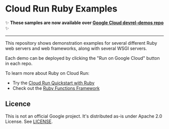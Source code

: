 # Cloud Run Ruby Examples

✨ **These samples are now available over [Google Cloud devrel-demos repo](https://github.com/GoogleCloudPlatform/devrel-demos/tree/main/app-dev/ruby-frameworks-cloudrun)** ✨

---

This repository shows demonstration examples for several different Ruby web servers and web frameworks, along with several WSGI servers.  

Each demo can be deployed by clicking the "Run on Google Cloud" button in each repo. 

To learn more about Ruby on Cloud Run: 

 * Try the [Cloud Run Quickstart with Ruby](https://cloud.google.com/run/docs/quickstarts/build-and-deploy#ruby)
 * Check out the [Ruby Functions Framework](https://github.com/GoogleCloudPlatform/functions-framework-ruby)


## Licence

This is not an official Google project. It's distributed as-is under Apache 2.0
License. See [LICENSE](./LICENSE).
